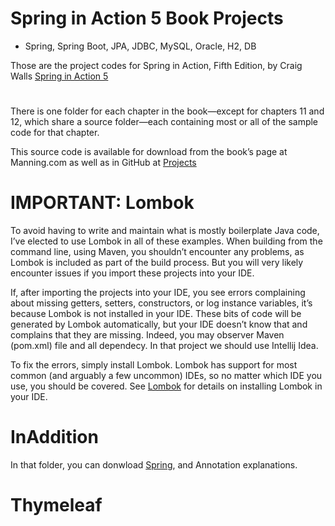 # Spring in Action 5 Book Projects

* Spring, Spring Boot, JPA, JDBC, MySQL, Oracle, H2, DB

Those are the project codes for Spring in Action, Fifth Edition, by Craig Walls [Spring in Action 5](https://www.manning.com/books/spring-in-action-fifth-edition)
#
There is one folder for each chapter in the book—​except for chapters 11 and 12, which share a source folder—​each containing most or all of the sample code for that chapter.

This source code is available for download from the book’s page at Manning.com as well as in GitHub at [Projects](https://github.com/Hamdambek/Spring-in-Action-5-Book-All-Projects)

# IMPORTANT: Lombok
To avoid having to write and maintain what is mostly boilerplate Java code, I’ve elected to use Lombok in all of these examples. When building from the command line, using Maven, you shouldn’t encounter any problems, as Lombok is included as part of the build process. 
But you will very likely encounter issues if you import these projects into your IDE.

If, after importing the projects into your IDE, you see errors complaining about missing getters, setters, constructors, or log instance variables, it’s because Lombok is not installed in your IDE. 
These bits of code will be generated by Lombok automatically, but your IDE doesn’t know that and complains that they are missing.
Indeed, you may observer Maven (pom.xml) file and all dependecy. In that project we should use Intellij Idea. 

To fix the errors, simply install Lombok. Lombok has support for most common (and arguably a few uncommon) IDEs, so no matter which IDE you use, you should be covered. See [Lombok](https://projectlombok.org/setup/overview )  for details on installing Lombok in your IDE.

# InAddition 
In that folder, you can donwload [Spring](https://github.com/Hamdambek/Spring-in-Action-5-Book-All-Projects/tree/master/InAddition), and Annotation explanations. 

 
# Thymeleaf

